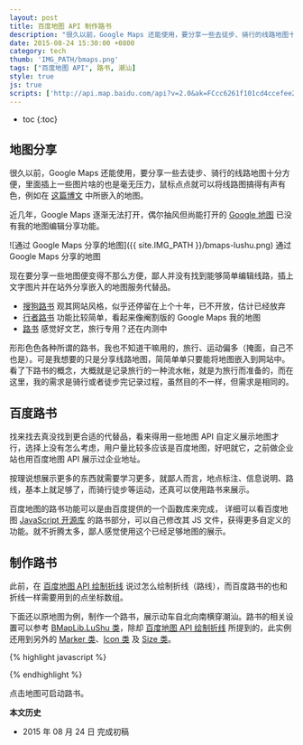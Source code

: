 ```yaml
---
layout: post
title: 百度地图 API 制作路书	
description: "很久以前，Google Maps 还能使用，要分享一些去徒步、骑行的线路地图十分方便，里面插上一些图片啥的也是毫无压力，鼠标点点就可以将线路图搞得有声有色，例如在这篇博文中所嵌入的地图。"
date: 2015-08-24 15:30:00 +0800
category: tech
thumb: 'IMG_PATH/bmaps.png'
tags: ["百度地图 API", 路书, 潮汕]
style: true
js: true
scripts: ['http://api.map.baidu.com/api?v=2.0&ak=FCcc6261f101cd4ccefee22113a609de','http://api.map.baidu.com/library/LuShu/1.2/src/LuShu_min.js']
---
```


* toc
{:toc}

## 地图分享

很久以前，Google Maps 还能使用，要分享一些去徒步、骑行的线路地图十分方便，里面插上一些图片啥的也是毫无压力，鼠标点点就可以将线路图搞得有声有色，例如在 [这篇博文](/walking-in-guilin-1.html) 中所嵌入的地图。

近几年，Google Maps 逐渐无法打开，偶尔抽风但尚能打开的 [Google 地图](http://ditu.google.cn) 已没有我的地图编辑分享功能。

![通过 Google Maps 分享的地图]({{ site.IMG_PATH }}/bmaps-lushu.png)
通过 Google Maps 分享的地图

现在要分享一些地图便变得不那么方便，鄙人并没有找到能够简单编辑线路，插上文字图片并在站外分享嵌入的地图服务代替品。

* [搜狗路书](http://map.sogou.com/lushu/) 观其网站风格，似乎还停留在上个十年，已不开放，估计已经放弃
* [行者路书](http://www.imxingzhe.com/lushu/) 功能比较简单，看起来像阉割版的 Google Maps 我的地图
* [路书](https://lushu.com/) 感觉好文艺，旅行专用？还在内测中

形形色色各种所谓的路书，我也不知道干嘛用的，旅行、运动偏多（掩面，自己不也是）。可是我想要的只是分享线路地图，简简单单只要能将地图嵌入到网站中。看了下路书的概念，大概就是记录旅行的一种流水帐，就是为旅行而准备的，而在这里，我的需求是骑行或者徒步完记录过程，虽然目的不一样，但需求是相同的。

## 百度路书

找来找去真没找到更合适的代替品，看来得用一些地图 API 自定义展示地图才行，选择上没有怎么考虑，用户量比较多应该是百度地图，好吧就它，之前做企业站也用百度地图 API 展示过企业地址。

按理说想展示更多的东西就需要学习更多，就鄙人而言，地点标注、信息说明、路线，基本上就足够了，而骑行徒步等运动，还真可以使用路书来展示。

百度地图的路书功能可以是由百度提供的一个函数库来完成， 详细可以看百度地图 [JavaScript 开源库](http://developer.baidu.com/map/index.php?title=open/library) 的路书部分，可以自己修改其 JS 文件，获得更多自定义的功能。就不折腾太多，鄙人感觉使用这个已经足够地图的展示。

## 制作路书

此前，在 [百度地图 API 绘制折线](/bmaps-polyline.html) 说过怎么绘制折线（路线），而百度路书的也和折线一样需要用到的点坐标数组。

下面还以原地图为例，制作一个路书，展示动车自北向南横穿潮汕。路书的相关设置可以参考 [BMapLib.LuShu 类](http://api.map.baidu.com/library/LuShu/1.2/docs/symbols/BMapLib.LuShu.html)，除却 [百度地图 API 绘制折线](/bmaps-polyline.html) 所提到的，此实例还用到另外的 [Marker 类](http://developer.baidu.com/map/reference/index.php?title=Class:%E8%A6%86%E7%9B%96%E7%89%A9%E7%B1%BB/Marker)、[Icon 类](http://developer.baidu.com/map/reference/index.php?title=Class:%E8%A6%86%E7%9B%96%E7%89%A9%E7%B1%BB/Icon) 及 [Size 类](http://developer.baidu.com/map/reference/index.php?title=Class:%E5%9F%BA%E7%A1%80%E7%B1%BB/Size)。

{% highlight javascript %}
<script type="text/javascript" src="http://api.map.baidu.com/api?v=2.0&ak=您的密钥"></script>
<script type="text/javascript" src="http://api.map.baidu.com/library/LuShu/1.2/src/LuShu_min.js"></script>
<div id="map"></div>
<script type="text/javascript">
var map = new BMap.Map("map");//创建地图实例
var point = new BMap.Point(116.43,23.43);//创建坐标点
var points = [ 
  new BMap.Point(117.270591,23.812975), 
  new BMap.Point(117.227819,23.814327), 
  new BMap.Point(117.171452,23.800036), 
  new BMap.Point(117.132368,23.791609), 
  new BMap.Point(117.076919,23.764658), 
  new BMap.Point(117.024827,23.754510), 
  new BMap.Point(116.981047,23.739533), 
  new BMap.Point(116.939091,23.717617), 
  new BMap.Point(116.900199,23.699399), 
  new BMap.Point(116.885031,23.689196), 
  new BMap.Point(116.874584,23.679668), 
  new BMap.Point(116.811841,23.626940), 
  new BMap.Point(116.759632,23.604713), 
  new BMap.Point(116.725061,23.587160), 
  new BMap.Point(116.651402,23.566650), 
  new BMap.Point(116.595323,23.545934), 
  new BMap.Point(116.565463,23.533553), 
  new BMap.Point(116.552337,23.519046), 
  new BMap.Point(116.544596,23.508704), 
  new BMap.Point(116.537630,23.464337), 
  new BMap.Point(116.528264,23.443634), 
  new BMap.Point(116.518571,23.425543), 
  new BMap.Point(116.502256,23.414608), 
  new BMap.Point(116.429954,23.388459), 
  new BMap.Point(116.388039,23.368854), 
  new BMap.Point(116.352537,23.347284), 
  new BMap.Point(116.281605,23.327247), 
  new BMap.Point(116.227800,23.293717), 
  new BMap.Point(116.214108,23.280499), 
  new BMap.Point(116.180527,23.247139), 
  new BMap.Point(116.107918,23.134458), 
  new BMap.Point(116.040802,23.102683), 
  new BMap.Point(116.005375,23.071510), 
  new BMap.Point(115.979189,23.052335), 
  new BMap.Point(115.874687,23.017842), 
  new BMap.Point(115.732058,22.949055), 
  new BMap.Point(115.650940,22.903134), 
  new BMap.Point(115.559445,22.859811), 
];//设置坐标数组
var markers = [
  points[7],//饶平站
  points[15],//潮汕站
  points[23],//潮阳站
  points[28],//普宁站
  points[32]//葵潭站
];
var icon1 = new BMap.Icon('{{ site.IMG_PATH }}/marker.png', new BMap.Size(19,25),{anchor: new BMap.Size(9, 25)});//地点
var icon2 = new BMap.Icon('{{ site.IMG_PATH }}/power-car.png', new BMap.Size(30, 30), {anchor: new BMap.Size(15, 15)});//动车
var polyline = new BMap.Polyline(points);//创建折线
var lushu = new BMapLib.LuShu(map, points, {
  landmarkPois:[
    {lng:markers[0].lng,lat:markers[0].lat,html:'饶平站到了',pauseTime:1},
    {lng:markers[1].lng,lat:markers[1].lat,html:'<img src="{{ site.IMG_PATH }}/chaoshan.jpg?imageView2/2/w/150" />潮汕站到了',pauseTime:2},
    {lng:markers[2].lng,lat:markers[2].lat,html:'潮阳站到了',pauseTime:1},
    {lng:markers[3].lng,lat:markers[3].lat,html:'普宁站到了',pauseTime:1},
    {lng:markers[4].lng,lat:markers[4].lat,html:'葵潭站到了',pauseTime:1}
  ],//显示的特殊点，似乎是必选参数，可以留空，据说要和距原线路10米内才会暂停，这里就用原线的点
  defaultContent: '动车继续前行',//覆盖物内容，这个填上面的特殊点文字才会显示
  speed: 20000,//路书速度
  icon: icon2,//覆盖物图标，默认是百度的红色地点标注
  autoView: false,//自动调整路线视野
  enableRotation: false,//覆盖物随路线走向
});
map.addOverlay(polyline);//覆盖折线到地图上
for (i=0;i<5;i++){
  map.addOverlay(new BMap.Marker(markers[i],{icon:icon1}));//覆盖动车站标注到地图上
}
map.centerAndZoom(point, 10);//设置中心坐标及默认缩放级别
map.addEventListener("click",startlushu);//给地图注册点击事件
function startlushu(){
  lushu.start();//启动路书函数
}
</script>
{% endhighlight %}

<div id="map" class="map"></div>

点击地图可启动路书。

**本文历史**

* 2015 年 08 月 24 日 完成初稿

<!--<style>
  .map{max-width:640px;width:100%;height:384px}
  </style>-->
<!--<script>
  var bmap = document.getElementById('map');
  var mapWidth = bmap.offsetWidth;
  bmap.style.height = mapWidth*2/3 + 'px';
  if (mapWidth < 500){
    var zoom = 9;
  } else {
    var zoom = 10;
  }
  var map = new BMap.Map("map");
  var point = new BMap.Point(116.43,23.43);
  var points = [ 
  new BMap.Point(117.270591,23.812975), 
  new BMap.Point(117.227819,23.814327), 
  new BMap.Point(117.171452,23.800036), 
  new BMap.Point(117.132368,23.791609), 
  new BMap.Point(117.076919,23.764658), 
  new BMap.Point(117.024827,23.754510), 
  new BMap.Point(116.981047,23.739533), 
  new BMap.Point(116.939091,23.717617), 
  new BMap.Point(116.900199,23.699399), 
  new BMap.Point(116.885031,23.689196), 
  new BMap.Point(116.874584,23.679668), 
  new BMap.Point(116.811841,23.626940), 
  new BMap.Point(116.759632,23.604713), 
  new BMap.Point(116.725061,23.587160), 
  new BMap.Point(116.651402,23.566650), 
  new BMap.Point(116.595323,23.545934), 
  new BMap.Point(116.565463,23.533553), 
  new BMap.Point(116.552337,23.519046), 
  new BMap.Point(116.544596,23.508704), 
  new BMap.Point(116.537630,23.464337), 
  new BMap.Point(116.528264,23.443634), 
  new BMap.Point(116.518571,23.425543), 
  new BMap.Point(116.502256,23.414608), 
  new BMap.Point(116.429954,23.388459), 
  new BMap.Point(116.388039,23.368854), 
  new BMap.Point(116.352537,23.347284), 
  new BMap.Point(116.281605,23.327247), 
  new BMap.Point(116.227800,23.293717), 
  new BMap.Point(116.214108,23.280499), 
  new BMap.Point(116.180527,23.247139), 
  new BMap.Point(116.107918,23.134458), 
  new BMap.Point(116.040802,23.102683), 
  new BMap.Point(116.005375,23.071510), 
  new BMap.Point(115.979189,23.052335), 
  new BMap.Point(115.874687,23.017842), 
  new BMap.Point(115.732058,22.949055), 
  new BMap.Point(115.650940,22.903134), 
  new BMap.Point(115.559445,22.859811), 
  ];
  var markers = [
    points[7],//饶平站
    points[15],//潮汕站
    points[23],//潮阳站
    points[28],//普宁站
    points[32]//葵潭站
  ];
  var icon1 = new BMap.Icon('{{ site.IMG_PATH }}/marker.png', new BMap.Size(23,25),{anchor: new BMap.Size(11, 25)});
  var icon2 = new BMap.Icon('{{ site.IMG_PATH }}/power-car.png', new BMap.Size(30, 30), {anchor: new BMap.Size(15, 15)});
  var polyline = new BMap.Polyline(points);
  var lushu = new BMapLib.LuShu(map, points, {
    landmarkPois:[
      {lng:markers[0].lng,lat:markers[0].lat,html:'饶平站到了',pauseTime:1},
      {lng:markers[1].lng,lat:markers[1].lat,html:'<img src="{{ site.IMG_PATH }}/chaoshan.jpg?imageView2/2/w/150" />潮汕站到了',pauseTime:2},
      {lng:markers[2].lng,lat:markers[2].lat,html:'潮阳站到了',pauseTime:1},
      {lng:markers[3].lng,lat:markers[3].lat,html:'普宁站到了',pauseTime:1},
      {lng:markers[4].lng,lat:markers[4].lat,html:'葵潭站到了',pauseTime:1}
    ],
    defaultContent: '动车继续前行',
    speed: 20000,
    icon: icon2,
    autoView: false,
    enableRotation: false
  });
  map.addOverlay(polyline);
  for (i=0;i<5;i++){
    map.addOverlay(new BMap.Marker(markers[i],{icon:icon1}));
  }
  map.centerAndZoom(point, zoom);
  map.addEventListener("click",startlushu);
  function startlushu(){
    lushu.start();
  }
  </script>-->
